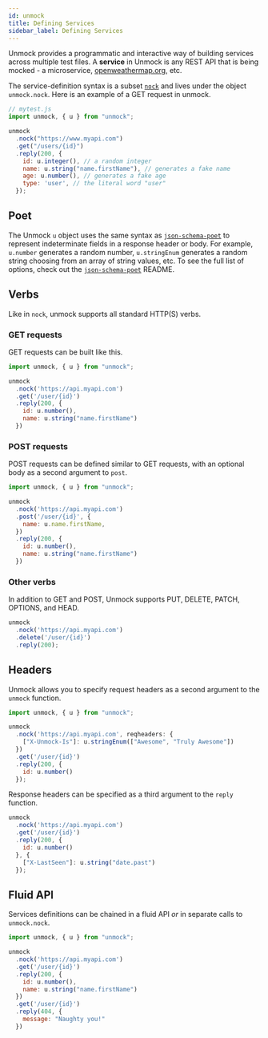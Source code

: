 ```yaml
---
id: unmock
title: Defining Services
sidebar_label: Defining Services
---
```


Unmock provides a programmatic and interactive way of building services across multiple test files. A **service** in Unmock is any REST API that is being mocked - a microservice, [openweathermap.org](https://openweathermap.org/api), etc.

The service-definition syntax is a subset [`nock`](https://github.com/nock/nock) and lives under the object `unmock.nock`.  Here is an example of a GET request in unmock.

```javascript
// mytest.js
import unmock, { u } from "unmock";

unmock
  .nock("https://www.myapi.com")
  .get("/users/{id}")
  .reply(200, {
    id: u.integer(), // a random integer
    name: u.string("name.firstName"), // generates a fake name
    age: u.number(), // generates a fake age
    type: 'user', // the literal word "user"
  });
```

## Poet

The Unmock `u` object uses the same syntax as [`json-schema-poet`](https://github.com/meeshkan/json-schema-poet) to represent indeterminate fields in a response header or body.  For example, `u.number` generates a random number, `u.stringEnum` generates a random string choosing from an array of string values, etc. To see the full list of options, check out the [`json-schema-poet`](https://github.com/meeshkan/json-schema-poet) README.

## Verbs

Like in `nock`, unmock supports all standard HTTP(S) verbs.

### GET requests

GET requests can be built like this.

```javascript
import unmock, { u } from "unmock";

unmock
  .nock('https://api.myapi.com')
  .get('/user/{id}')
  .reply(200, {
    id: u.number(),
    name: u.string("name.firstName")
  })
```

### POST requests

POST requests can be defined similar to GET requests, with an optional body as a second argument to `post`.

```javascript
import unmock, { u } from "unmock";

unmock
  .nock('https://api.myapi.com')
  .post('/user/{id}', {
    name: u.name.firstName,
  })
  .reply(200, {
    id: u.number(),
    name: u.string("name.firstName")
  })
```

### Other verbs

In addition to GET and POST, Unmock supports PUT, DELETE, PATCH, OPTIONS, and HEAD.

```javascript
unmock
  .nock('https://api.myapi.com')
  .delete('/user/{id}')
  .reply(200);
```

## Headers

Unmock allows you to specify request headers as a second argument to the `unmock` function.

```javascript
import unmock, { u } from "unmock";

unmock
  .nock('https://api.myapi.com', reqheaders: {
    ["X-Unmock-Is"]: u.stringEnum(["Awesome", "Truly Awesome"])
  })
  .get('/user/{id}')
  .reply(200, {
    id: u.number()
  });
```

Response headers can be specified as a third argument to the `reply` function.

```javascript
unmock
  .nock('https://api.myapi.com')
  .get('/user/{id}')
  .reply(200, {
    id: u.number()
  }, {
    ["X-LastSeen"]: u.string("date.past")
  });
```

## Fluid API

Services definitions can be chained in a fluid API *or* in separate calls to `unmock.nock`.

```javascript
import unmock, { u } from "unmock";

unmock
  .nock('https://api.myapi.com')
  .get('/user/{id}')
  .reply(200, {
    id: u.number(),
    name: u.string("name.firstName")
  })
  .get('/user/{id}')
  .reply(404, {
    message: "Naughty you!"
  })
```